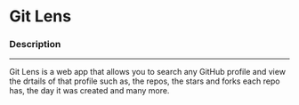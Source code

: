 # Git Lens

### Description
---

Git Lens is a web app that allows you to search any GitHub profile and view the drtails of that profile such as, the repos, the stars and forks each repo has, the day it was created and many more.

###
